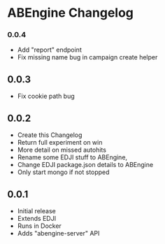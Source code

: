 # ABEngine Changelog

### 0.0.4

- Add "report" endpoint
- Fix missing name bug in campaign create helper

## 0.0.3

- Fix cookie path bug

## 0.0.2

- Create this Changelog
- Return full experiment on win
- More detail on missed autohits
- Rename some EDJI stuff to ABEngine, 
- Change EDJI package.json details to ABEngine
- Only start mongo if not stopped

## 0.0.1

- Initial release
- Extends EDJI
- Runs in Docker
- Adds "abengine-server" API
